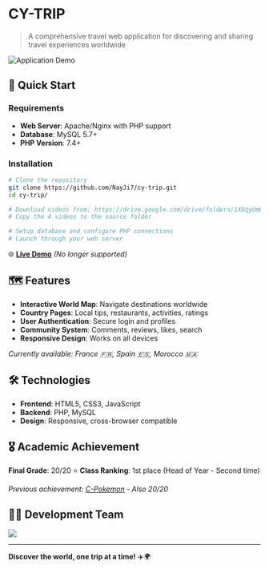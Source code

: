 # CY-TRIP

> A comprehensive travel web application for discovering and sharing travel experiences worldwide

![Application Demo](image/README/1.gif)

## 🚀 Quick Start

### Requirements
- **Web Server**: Apache/Nginx with PHP support
- **Database**: MySQL 5.7+
- **PHP Version**: 7.4+

### Installation
```bash
# Clone the repository
git clone https://github.com/NayJi7/cy-trip.git
cd cy-trip/

# Download videos from: https://drive.google.com/drive/folders/1XOqyUmBoN1OwNFhhDyixJQvwDsY8K08c?usp=sharing
# Copy the 4 videos to the source folder

# Setup database and configure PHP connections
# Launch through your web server
```

🌐 **[Live Demo](https://cytrip.000webhostapp.com/)** *(No longer supported)*

## 🗺️ Features

- **Interactive World Map**: Navigate destinations worldwide
- **Country Pages**: Local tips, restaurants, activities, ratings
- **User Authentication**: Secure login and profiles
- **Community System**: Comments, reviews, likes, search
- **Responsive Design**: Works on all devices

*Currently available: France 🇫🇷, Spain 🇪🇸, Morocco 🇲🇦*

## 🛠️ Technologies

- **Frontend**: HTML5, CSS3, JavaScript
- **Backend**: PHP, MySQL
- **Design**: Responsive, cross-browser compatible

## 🎖️ Academic Achievement

**Final Grade**: 20/20 ⭐
**Class Ranking**: 1st place (Head of Year - Second time)

*Previous achievement: [C-Pokemon](https://github.com/NayJi7/c-pokemon) - Also 20/20*

## 👨‍💻 Development Team

<a href="https://github.com/NayJi7/cy-trip/graphs/contributors">
  <img src="https://contrib.rocks/image?repo=NayJi7/cy-trip" />
</a>

---

**Discover the world, one trip at a time!** ✈️🌍
